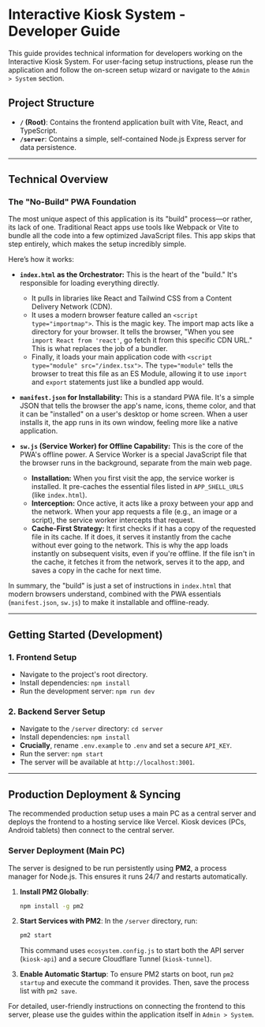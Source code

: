 # Interactive Kiosk System - Developer Guide

This guide provides technical information for developers working on the Interactive Kiosk System. For user-facing setup instructions, please run the application and follow the on-screen setup wizard or navigate to the `Admin > System` section.

## Project Structure

- **`/` (Root)**: Contains the frontend application built with Vite, React, and TypeScript.
- **`/server`**: Contains a simple, self-contained Node.js Express server for data persistence.

---

## Technical Overview

### The "No-Build" PWA Foundation

The most unique aspect of this application is its "build" process—or rather, its lack of one. Traditional React apps use tools like Webpack or Vite to bundle all the code into a few optimized JavaScript files. This app skips that step entirely, which makes the setup incredibly simple.

Here’s how it works:

-   **`index.html` as the Orchestrator:** This is the heart of the "build." It's responsible for loading everything directly.
    -   It pulls in libraries like React and Tailwind CSS from a Content Delivery Network (CDN).
    -   It uses a modern browser feature called an `<script type="importmap">`. This is the magic key. The import map acts like a directory for your browser. It tells the browser, "When you see `import React from 'react'`, go fetch it from this specific CDN URL." This is what replaces the job of a bundler.
    -   Finally, it loads your main application code with `<script type="module" src="/index.tsx">`. The `type="module"` tells the browser to treat this file as an ES Module, allowing it to use `import` and `export` statements just like a bundled app would.

-   **`manifest.json` for Installability:** This is a standard PWA file. It's a simple JSON that tells the browser the app's name, icons, theme color, and that it can be "installed" on a user's desktop or home screen. When a user installs it, the app runs in its own window, feeling more like a native application.

-   **`sw.js` (Service Worker) for Offline Capability:** This is the core of the PWA's offline power. A Service Worker is a special JavaScript file that the browser runs in the background, separate from the main web page.
    -   **Installation:** When you first visit the app, the service worker is installed. It pre-caches the essential files listed in `APP_SHELL_URLS` (like `index.html`).
    -   **Interception:** Once active, it acts like a proxy between your app and the network. When your app requests a file (e.g., an image or a script), the service worker intercepts that request.
    -   **Cache-First Strategy:** It first checks if it has a copy of the requested file in its cache. If it does, it serves it instantly from the cache without ever going to the network. This is why the app loads instantly on subsequent visits, even if you're offline. If the file isn't in the cache, it fetches it from the network, serves it to the app, and saves a copy in the cache for next time.

In summary, the "build" is just a set of instructions in `index.html` that modern browsers understand, combined with the PWA essentials (`manifest.json`, `sw.js`) to make it installable and offline-ready.

---

## Getting Started (Development)

### 1. Frontend Setup
- Navigate to the project's root directory.
- Install dependencies: `npm install`
- Run the development server: `npm run dev`

### 2. Backend Server Setup
- Navigate to the `/server` directory: `cd server`
- Install dependencies: `npm install`
- **Crucially**, rename `.env.example` to `.env` and set a secure `API_KEY`.
- Run the server: `npm start`
- The server will be available at `http://localhost:3001`.

---

## Production Deployment & Syncing

The recommended production setup uses a main PC as a central server and deploys the frontend to a hosting service like Vercel. Kiosk devices (PCs, Android tablets) then connect to the central server.

### Server Deployment (Main PC)

The server is designed to be run persistently using **PM2**, a process manager for Node.js. This ensures it runs 24/7 and restarts automatically.

1.  **Install PM2 Globally**:
    ```bash
    npm install -g pm2
    ```
2.  **Start Services with PM2**:
    In the `/server` directory, run:
    ```bash
    pm2 start
    ```
    This command uses `ecosystem.config.js` to start both the API server (`kiosk-api`) and a secure Cloudflare Tunnel (`kiosk-tunnel`).

3.  **Enable Automatic Startup**:
    To ensure PM2 starts on boot, run `pm2 startup` and execute the command it provides. Then, save the process list with `pm2 save`.

For detailed, user-friendly instructions on connecting the frontend to this server, please use the guides within the application itself in `Admin > System`.